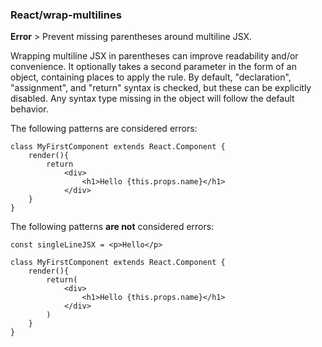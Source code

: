 ### React/wrap-multilines
**Error** > Prevent missing parentheses around multiline JSX.

Wrapping multiline JSX in parentheses can improve readability and/or convenience. It optionally takes a second parameter in the form of an object, containing places to apply the rule. By default, "declaration", "assignment", and "return" syntax is checked, but these can be explicitly disabled. Any syntax type missing in the object will follow the default behavior.

The following patterns are considered errors:

```
class MyFirstComponent extends React.Component {
    render(){
        return
            <div>
                <h1>Hello {this.props.name}</h1>
            </div>
    }
}
```

The following patterns **are not** considered errors:

```
const singleLineJSX = <p>Hello</p>

class MyFirstComponent extends React.Component {
    render(){
        return(
            <div>
                <h1>Hello {this.props.name}</h1>
            </div>
        )
    }
}
```
